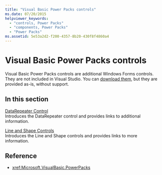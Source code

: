 ```yaml
---
title: "Visual Basic Power Packs controls"
ms.date: 07/20/2015
helpviewer_keywords: 
  - "controls, Power Packs"
  - "components, Power Packs"
  - "Power Packs"
ms.assetid: 5e53a2d2-f200-4357-8b20-430f8f4860a4
---
```

# Visual Basic Power Packs controls

Visual Basic Power Packs controls are additional Windows Forms controls. They are not included in Visual Studio.  You can [download them](https://go.microsoft.com/fwlink/?LinkId=321343), but they are provided as-is, without support.  
  
## In this section
  
[DataRepeater Control](../../../visual-basic/developing-apps/windows-forms/datarepeater-control-visual-studio.md)  
Introduces the DataRepeater control and provides links to additional information.

[Line and Shape Controls](../../../visual-basic/developing-apps/windows-forms/line-and-shape-controls-visual-studio.md)  
Introduces the Line and Shape controls and provides links to more information.

## Reference

- <xref:Microsoft.VisualBasic.PowerPacks>
